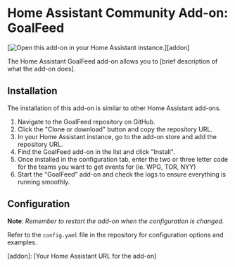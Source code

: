 # Home Assistant Community Add-on: GoalFeed

[![Open this add-on in your Home Assistant instance.][addon-badge]][addon]

The Home Assistant GoalFeed add-on allows you to [brief description of what the add-on does].

## Installation

The installation of this add-on is similar to other Home Assistant add-ons.

1. Navigate to the GoalFeed repository on GitHub.
2. Click the "Clone or download" button and copy the repository URL.
3. In your Home Assistant instance, go to the add-on store and add the repository URL.
4. Find the GoalFeed add-on in the list and click "Install".
5. Once installed in the configuration tab, enter the two or three letter code for the teams you want to get events for (ie. WPG, TOR, NYY)
6. Start the "GoalFeed" add-on and check the logs to ensure everything is running smoothly.

## Configuration

**Note**: _Remember to restart the add-on when the configuration is changed._

Refer to the `config.yaml` file in the repository for configuration options and examples.



[addon-badge]: https://my.home-assistant.io/badges/supervisor_addon.svg
[addon]: [Your Home Assistant URL for the add-on]
